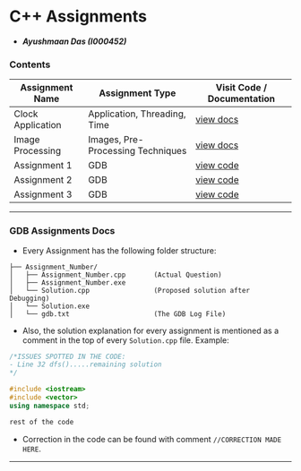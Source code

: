 # C++ Assignments

- **_Ayushmaan Das (I000452)_**

### Contents

| Assignment Name   | Assignment Type                   | Visit Code / Documentation                            |
| ----------------- | --------------------------------- | ----------------------------------------------------- |
| Clock Application | Application, Threading, Time      | [view docs](Clock_Assignment/README.md)               |
| Image Processing  | Images, Pre-Processing Techniques | [view docs](Image_Preprocessing_Assignment/README.md) |
| Assignment 1      | GDB                               | [view code](Assignment_1/Solution.cpp)                |
| Assignment 2      | GDB                               | [view code](Assignment_2/Solution.cpp)                |
| Assignment 3      | GDB                               | [view code](Assignment_3/Solution.cpp)                |


<hr>

### GDB Assignments Docs

- Every Assignment has the following folder structure:

```
├── Assignment_Number/
│   ├── Assignment_Number.cpp       (Actual Question)
│   ├── Assignment_Number.exe
│   └── Solution.cpp                (Proposed solution after Debugging)
│   └── Solution.exe
│   └── gdb.txt                     (The GDB Log File)
```

- Also, the solution explanation for every assignment is mentioned as a comment in the
  top of every `Solution.cpp` file. Example:

```cpp
/*ISSUES SPOTTED IN THE CODE:
- Line 32 dfs().....remaining solution
*/

#include <iostream>
#include <vector>
using namespace std;

rest of the code
```

- Correction in the code can be found with comment `//CORRECTION MADE HERE`.

<hr>
